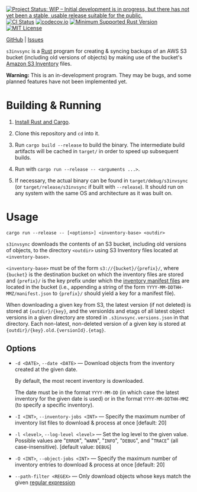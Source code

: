 [![Project Status: WIP – Initial development is in progress, but there has not yet been a stable, usable release suitable for the public.](https://www.repostatus.org/badges/latest/wip.svg)](https://www.repostatus.org/#wip)
[![CI Status](https://github.com/dandi/s3invsync/actions/workflows/test.yml/badge.svg)](https://github.com/dandi/s3invsync/actions/workflows/test.yml)
[![codecov.io](https://codecov.io/gh/dandi/s3invsync/branch/main/graph/badge.svg)](https://codecov.io/gh/dandi/s3invsync)
[![Minimum Supported Rust Version](https://img.shields.io/badge/MSRV-1.80-orange)](https://www.rust-lang.org)
[![MIT License](https://img.shields.io/github/license/dandi/s3invsync.svg)](https://opensource.org/licenses/MIT)

[GitHub](https://github.com/dandi/s3invsync) | [Issues](https://github.com/dandi/s3invsync/issues)

`s3invsync` is a [Rust](https://www.rust-lang.org) program for creating &
syncing backups of an AWS S3 bucket (including old versions of objects) by
making use of the bucket's [Amazon S3 Inventory][inv] files.

[inv]: https://docs.aws.amazon.com/AmazonS3/latest/userguide/storage-inventory.html

**Warning:** This is an in-development program.  They may be bugs, and some
planned features have not been implemented yet.


Building & Running
==================

1. [Install Rust and Cargo](https://www.rust-lang.org/tools/install).

2. Clone this repository and `cd` into it.

3. Run `cargo build --release` to build the binary.  The intermediate build
   artifacts will be cached in `target/` in order to speed up subsequent
   builds.

4. Run with `cargo run --release -- <arguments ...>`.

5. If necessary, the actual binary can be found in `target/debug/s3invsync` (or
   `target/release/s3invsync` if built with `--release`).  It should run on any
   system with the same OS and architecture as it was built on.


Usage
=====

    cargo run --release -- [<options>] <inventory-base> <outdir>

`s3invsync` downloads the contents of an S3 bucket, including old versions of
objects, to the directory `<outdir>` using S3 Inventory files located at
`<inventory-base>`.

`<inventory-base>` must be of the form `s3://{bucket}/{prefix}/`, where
`{bucket}` is the destination bucket on which the inventory files are stored
and `{prefix}/` is the key prefix under which the [inventory manifest files][]
are located in the bucket (i.e., appending a string of the form
`YYYY-MM-DDTHH-MMZ/manifest.json` to `{prefix}/` should yield a key for a
manifest file).

[inventory manifest files]: https://docs.aws.amazon.com/AmazonS3/latest/userguide/storage-inventory-location.html

When downloading a given key from S3, the latest version (if not deleted) is
stored at `{outdir}/{key}`, and the versionIds and etags of all latest object
versions in a given directory are stored in `.s3invsync.versions.json` in that
directory.  Each non-latest, non-deleted version of a given key is stored at
`{outdir}/{key}.old.{versionId}.{etag}`.

Options
-------

- `-d <DATE>`, `--date <DATE>` — Download objects from the inventory created at
  the given date.

  By default, the most recent inventory is downloaded.

  The date must be in the format `YYYY-MM-DD` (in which case the latest
  inventory for the given date is used) or in the format `YYYY-MM-DDTHH-MMZ`
  (to specify a specific inventory).

- `-I <INT>`, `--inventory-jobs <INT>` — Specify the maximum number of inventory
  list files to download & process at once [default: 20]

- `-l <level>`, `--log-level <level>` — Set the log level to the given value.
  Possible values are  "`ERROR`", "`WARN`", "`INFO`", "`DEBUG`", and "`TRACE`"
  (all case-insensitive).  [default value: `DEBUG`]

- `-O <INT>`, `--object-jobs <INT>` — Specify the maximum number of inventory
  entries to download & process at once [default: 20]

- `--path-filter <REGEX>` — Only download objects whose keys match the given
  [regular expression](https://docs.rs/regex/latest/regex/#syntax)
